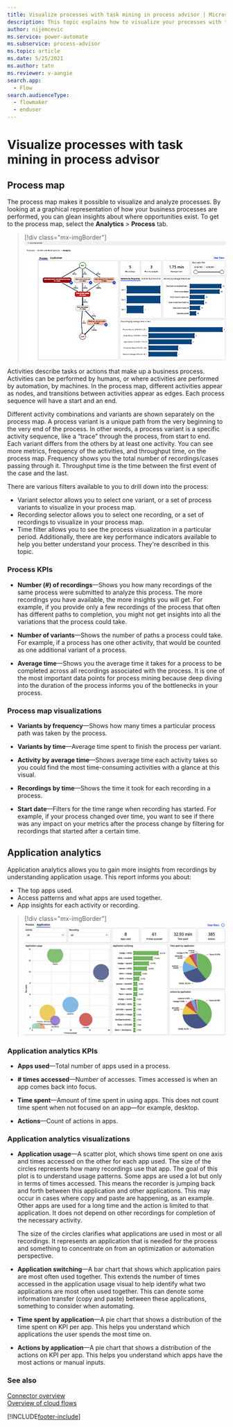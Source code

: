 ```yaml
---
title: Visualize processes with task mining in process advisor | Microsoft Docs
description: This topic explains how to visualize your processes with task mining in process advisor.
author: nijemcevic 
ms.service: power-automate
ms.subservice: process-advisor
ms.topic: article
ms.date: 5/25/2021
ms.author: tatn
ms.reviewer: v-aangie
search.app: 
  - Flow
search.audienceType:
  - flowmaker
  - enduser
---
```


# Visualize processes with task mining in process advisor

## Process map

The process map makes it possible to visualize and analyze processes. By looking at a graphical representation of how your business processes are performed, you can glean insights about where opportunities exist. To get to the process map, select the **Analytics** > **Process** tab.

> [!div class="mx-imgBorder"]
> ![Screenshot of process map.](media/automation-reco-1.png "Process advisor process map")

Activities describe tasks or actions that make up a business process. Activities can be performed by humans, or where activities are performed by automation, by machines. In the process map, different activities appear as nodes, and transitions between activities appear as edges. Each process sequence will have a start and an end.

Different activity combinations and variants are shown separately on the process map. A process variant is a unique path from the very beginning to the very end of the process. In other words, a process variant is a specific activity sequence, like a “trace” through the process, from start to end. Each variant differs from the others by at least one activity. You can see more metrics, frequency of the activities, and throughput time, on the process map. Frequency shows you the total number of recordings/cases passing through it. Throughput time is the time between the first event of the case and the last.

There are various filters available to you to drill down into the process:

- Variant selector allows you to select one variant, or a set of process variants to visualize in your process map.
- Recording selector allows you to select one recording, or a set of recordings to visualize in your process map.
- Time filter allows you to see the process visualization in a particular period. Additionally, there are key performance indicators available to help you better understand your process. They're described in this topic.

### Process KPIs

- **Number (#) of recordings**&mdash;Shows you how many recordings of the same process were submitted to analyze this process. The more recordings you have available, the more insights you will get. For example, if you provide only a few recordings of the process that often has different paths to completion, you might not get insights into all the variations that the process could take.

- **Number of variants**&mdash;Shows the number of paths a process could take. For example, if a process has one other activity, that would be counted as one additional variant of a process.

- **Average time**&mdash;Shows you the average time it takes for a process to be completed across all recordings associated with the process. It is one of the most important data points for process mining because deep diving into the duration of the process informs you of the bottlenecks in your process.

### Process map visualizations

- **Variants by frequency**&mdash;Shows how many times a particular process path was taken by the process.

- **Variants by time**&mdash;Average time spent to finish the process per variant.

- **Activity by average time**&mdash;Shows average time each activity takes so you could find the most time-consuming activities with a glance at this visual.

- **Recordings by time**&mdash;Shows the time it took for each recording in a process.

- **Start date**&mdash;Filters for the time range when recording has started. For example, if your process changed over time, you want to see if there was any impact on your metrics after the process change by filtering for recordings that started after a certain time.

## Application analytics

Application analytics allows you to gain more insights from recordings by understanding application usage. This report informs you about:

- The top apps used.
- Access patterns and what apps are used together.
- App insights for each activity or recording.

> [!div class="mx-imgBorder"]
> ![Screenshot of application analytics showing KPIs and visualizations.](media/application-analytics.png "Application analytics screen showing KPIs and visualizations")

### Application analytics KPIs

- **Apps used**&mdash;Total number of apps used in a process.

- **\# times accessed**&mdash;Number of accesses. Times accessed is when an app comes back into focus.

- **Time spent**&mdash;Amount of time spent in using apps. This does not count time spent when not focused on an app—for example, desktop.

- **Actions**&mdash;Count of actions in apps.

### Application analytics visualizations

- **Application usage**&mdash;A scatter plot, which shows time spent on one axis and times accessed on the other for each app used. The size of the circles represents how many recordings use that app. The goal of this plot is to understand usage patterns. Some apps are used a lot but only in terms of times accessed. This means the recorder is jumping back and forth between this application and other applications. This may occur in cases where copy and paste are happening, as an example. Other apps are used for a long time and the action is limited to that application. It does not depend on other recordings for completion of the necessary activity.

    The size of the circles clarifies what applications are used in most or all recordings. It represents an application that is needed for the process and something to concentrate on from an optimization or automation perspective.

- **Application switching**&mdash;A bar chart that shows which application pairs are most often used together. This extends the number of times accessed in the application usage visual to help identify what two applications are most often used together. This can denote some information transfer (copy and paste) between these applications, something to consider when automating.

- **Time spent by application**&mdash;A pie chart that shows a distribution of the time spent on KPI per app. This helps you understand which applications the user spends the most time on.

- **Actions by application**&mdash;A pie chart that shows a distribution of the actions on KPI per app. This helps you understand which apps have the most actions or manual inputs.

### See also

[Connector overview](/connectors/connectors)<br/>
[Overview of cloud flows](overview-cloud.md)

[!INCLUDE[footer-include](includes/footer-banner.md)]
